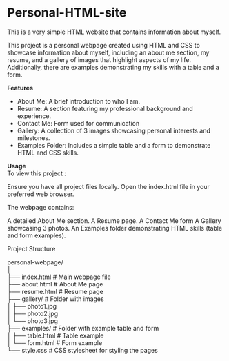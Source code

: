 # Personal-HTML-site
This is a very simple HTML website that contains information about myself.

This project is a personal webpage created using HTML and CSS to showcase information about myself, including an about me section, my resume, and a gallery of images that highlight aspects of my life. Additionally, there are examples demonstrating my skills with a table and a form.

__Features__
* About Me: A brief introduction to who I am.
* Resume: A section featuring my professional background and experience.
* Contact Me: Form used for communication
* Gallery: A collection of 3 images showcasing personal interests and milestones.
* Examples Folder: Includes a simple table and a form to demonstrate HTML and CSS skills.

__Usage__  
To view this project :

Ensure you have all project files locally.
Open the index.html file in your preferred web browser.

The webpage contains:

A detailed About Me section.
A Resume page.
A Contact Me form
A Gallery showcasing 3 photos.
An Examples folder demonstrating HTML skills (table and form examples).

Project Structure

personal-webpage/<br>
│<br>
├── index.html        # Main webpage file<br>
├── about.html        # About Me page<br>
├── resume.html       # Resume page<br>
├── gallery/          # Folder with images<br>
│   ├── photo1.jpg<br>
│   ├── photo2.jpg<br>
│   └── photo3.jpg<br>
├── examples/         # Folder with example table and form<br>
│   ├── table.html    # Table example<br>
│   └── form.html     # Form example<br>
└── style.css         # CSS stylesheet for styling the pages<br>

